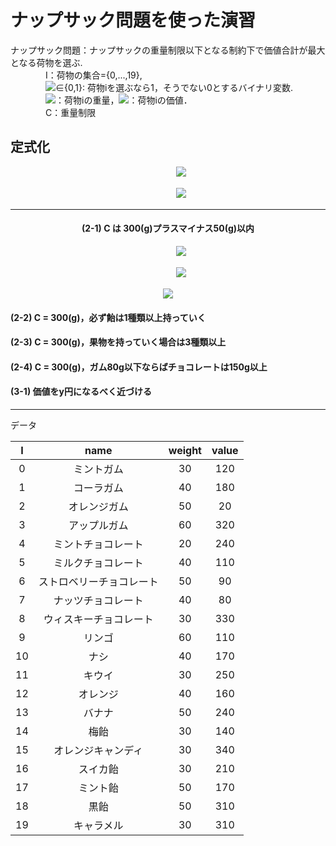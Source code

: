 <h1>ナップサック問題を使った演習</h1>



ナップサック問題：ナップサックの重量制限以下となる制約下で価値合計が最大となる荷物を選ぶ.  
　　　　I：荷物の集合={0,...,19},  
　　　　<img src="https://latex.codecogs.com/gif.latex?x_{i}">∈{0,1}: 荷物iを選ぶなら1，そうでない0とするバイナリ変数.  
　　　　<img src="https://latex.codecogs.com/gif.latex?w_{i}">：荷物iの重量，<img src="https://latex.codecogs.com/gif.latex?v_{i}">：荷物iの価値．  
　　　　C：重量制限

<h2>定式化</h2>
<div align="center">
　　　<img src="https://latex.codecogs.com/gif.latex?Maximize\,&space;\,&space;\,&space;\,&space;\,&space;\,&space;\,&space;\,&space;\sum_{i\in&space;I}^{}&space;v_{i}{x_{i}}">


　　　<img src="https://latex.codecogs.com/gif.latex?subject\,&space;\,&space;to\,&space;\,&space;\,&space;\,&space;\,&space;\,&space;\sum_{i&space;\in&space;I}^{}&space;w_{i}x_{i}&space;\leq&space;C&space;\,&space;\,&space;\,&space;\,&space;x_{i}\in&space;\left&space;\{&space;0,1&space;\right&space;\}">
***



<h4>(2-1) C は 300(g)プラスマイナス50(g)以内</h4>

　　　<img src="https://latex.codecogs.com/gif.latex?Maximize\,&space;\,&space;\,&space;\,&space;\,&space;\,&space;\,&space;\,&space;\sum_{i\in&space;I}^{}&space;v_{i}{x_{i}}">

　　　<img src="https://latex.codecogs.com/gif.latex?subject\,&space;\,&space;to\,&space;\,&space;\,&space;\,&space;\,&space;\,&space;\sum_{i&space;\in&space;I}^{}&space;{w_{i}}x_{i}&space;\geq&space;300">

   <img src="https://latex.codecogs.com/gif.latex?\,&space;\,&space;\,&space;\,&space;\&space;\,&space;\,&space;\,&space;\sum_{i&space;\in&space;I}^{}&space;{w_{i}}x_{i}&space;\leq&space;500">
</div>
<h4>(2-2) C = 300(g)，必ず飴は1種類以上持っていく</h4>  

<h4>(2-3) C = 300(g)，果物を持っていく場合は3種類以上</h4>

<h4>(2-4) C = 300(g)，ガム80g以下ならばチョコレートは150g以上<h4>

<h4>(3-1) 価値をy円になるべく近づける</h4>  

***
データ

| I    | name | weight | value |
|:------:|:-------:|:-----------:|:--------------:|
| 0    | ミントガム         | 30         |      120 |
| 1    | コーラガム        | 40          |      180 |
| 2    | オレンジガム     | 50          |      20 |
| 3    | アップルガム         | 60          |      320 |
| 4    | ミントチョコレート        | 20          |      240 |
| 5    | ミルクチョコレート     | 40          |      110 |
| 6    | ストロベリーチョコレート         | 50          |      90 |
| 7    | ナッツチョコレート        | 40          |      80 |
| 8    | ウィスキーチョコレート     | 30          |      330 |
| 9    | リンゴ         | 60          |      110 |
| 10    | ナシ        | 40          |      170 |
| 11    | キウイ     | 30          |      250 |
| 12    | オレンジ         | 40          |      160 |
| 13    | バナナ        | 50          |      240 |
| 14    | 梅飴     | 30          |      140 |
| 15    | オレンジキャンディ         | 30          |      340 |
| 16    | スイカ飴        | 30          |      210 |
| 17    | ミント飴     | 50          |      170 |
| 18    | 黒飴         | 50          |      310 |
| 19    | キャラメル        | 30          |      310 |







